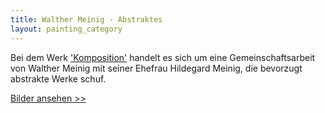 ```yaml
---
title: Walther Meinig - Abstraktes
layout: painting_category
---
```


Bei dem Werk ['Komposition'](paintings_abstracts_06.html) handelt es sich um eine Gemeinschaftsarbeit von Walther Meinig mit seiner Ehefrau Hildegard Meinig, die bevorzugt abstrakte Werke schuf.

[Bilder ansehen >>](paintings_abstracts_01.html)